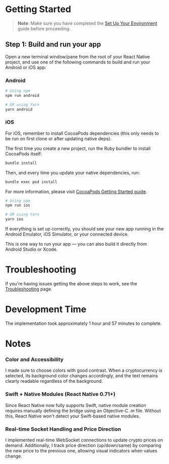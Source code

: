 # Getting Started

> **Note**: Make sure you have completed the [Set Up Your Environment](https://reactnative.dev/docs/set-up-your-environment) guide before proceeding.

## Step 1: Build and run your app

Open a new terminal window/pane from the root of your React Native project, and use one of the following commands to build and run your Android or iOS app:

### Android

```sh
# Using npm
npm run android

# OR using Yarn
yarn android
```

### iOS

For iOS, remember to install CocoaPods dependencies (this only needs to be run on first clone or after updating native deps).

The first time you create a new project, run the Ruby bundler to install CocoaPods itself:

```sh
bundle install
```

Then, and every time you update your native dependencies, run:

```sh
bundle exec pod install
```

For more information, please visit [CocoaPods Getting Started guide](https://guides.cocoapods.org/using/getting-started.html).

```sh
# Using npm
npm run ios

# OR using Yarn
yarn ios
```

If everything is set up correctly, you should see your new app running in the Android Emulator, iOS Simulator, or your connected device.

This is one way to run your app — you can also build it directly from Android Studio or Xcode.

# Troubleshooting

If you're having issues getting the above steps to work, see the [Troubleshooting](https://reactnative.dev/docs/troubleshooting) page.

# Development Time

The implementation took approximately 1 hour and 57 minutes to complete.

# Notes

### Color and Accessibility

I made sure to choose colors with good contrast. When a cryptocurrency is selected, its background color changes accordingly, and the text remains clearly readable regardless of the background.

### Swift + Native Modules (React Native 0.71+) 

Since React Native now fully supports Swift, native module creation requires manually defining the bridge using an Objective-C .m file. Without this, React Native won't detect your Swift-based native modules.

### Real-time Socket Handling and Price Direction
I implemented real-time WebSocket connections to update crypto prices on demand. Additionally, I track price direction (up/down/same) by comparing the new price to the previous one, allowing visual indicators when values change.